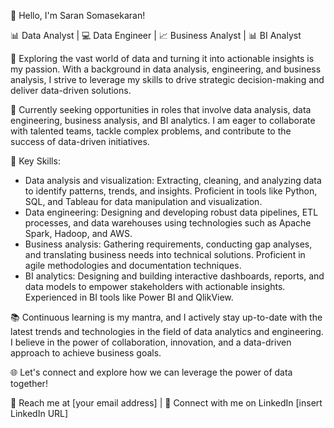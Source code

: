👋 Hello, I'm Saran Somasekaran!

📊 Data Analyst | 💻 Data Engineer | 📈 Business Analyst | 📊 BI Analyst

🔭 Exploring the vast world of data and turning it into actionable insights is my passion. With a background in data analysis, engineering, and business analysis, I strive to leverage my skills to drive strategic decision-making and deliver data-driven solutions.

💼 Currently seeking opportunities in roles that involve data analysis, data engineering, business analysis, and BI analytics. I am eager to collaborate with talented teams, tackle complex problems, and contribute to the success of data-driven initiatives.

🌟 Key Skills:
- Data analysis and visualization: Extracting, cleaning, and analyzing data to identify patterns, trends, and insights. Proficient in tools like Python, SQL, and Tableau for data manipulation and visualization.
- Data engineering: Designing and developing robust data pipelines, ETL processes, and data warehouses using technologies such as Apache Spark, Hadoop, and AWS.
- Business analysis: Gathering requirements, conducting gap analyses, and translating business needs into technical solutions. Proficient in agile methodologies and documentation techniques.
- BI analytics: Designing and building interactive dashboards, reports, and data models to empower stakeholders with actionable insights. Experienced in BI tools like Power BI and QlikView.

📚 Continuous learning is my mantra, and I actively stay up-to-date with the latest trends and technologies in the field of data analytics and engineering. I believe in the power of collaboration, innovation, and a data-driven approach to achieve business goals.

🌐 Let's connect and explore how we can leverage the power of data together!

📧 Reach me at [your email address] | 💼 Connect with me on LinkedIn [insert LinkedIn URL]

